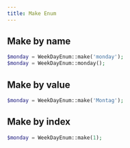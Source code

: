 ```yaml
---
title: Make Enum
---
```


## Make by name

```php
$monday = WeekDayEnum::make('monday');
$monday = WeekDayEnum::monday();
```

## Make by value

```php
$monday = WeekDayEnum::make('Montag');
```

## Make by index

```php
$monday = WeekDayEnum::make(1);
```
